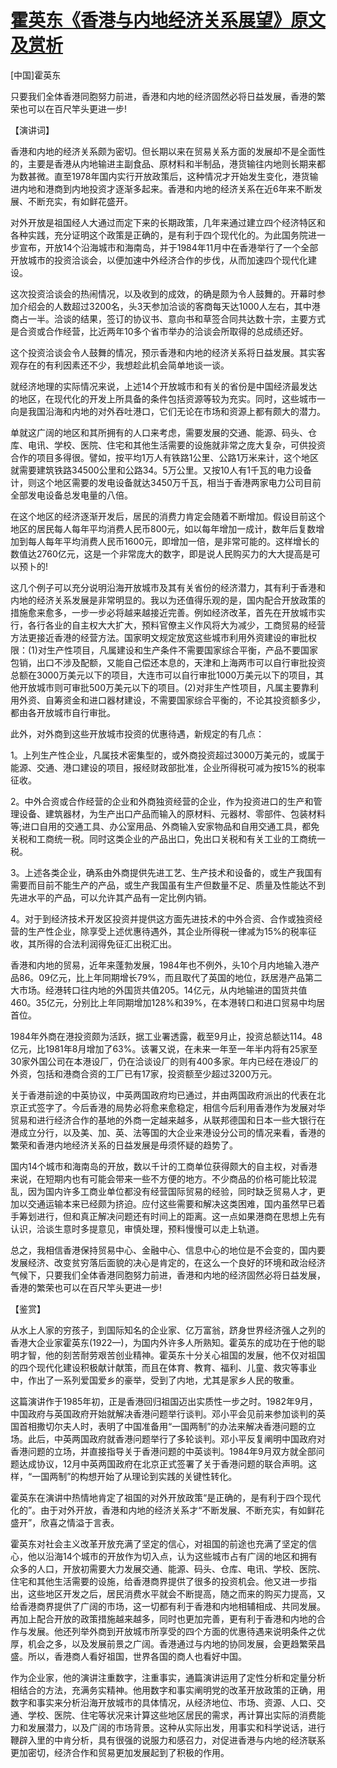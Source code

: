 # [霍英东《香港与内地经济关系展望》原文及赏析](https://www.vrrw.net/wx/14546.html)

[中国]霍英东

只要我们全体香港同胞努力前进，香港和内地的经济固然必将日益发展，香港的繁荣也可以在百尺竿头更进一步!

【演讲词】

香港和内地的经济关系颇为密切。但长期以来在贸易关系方面的发展却不是全面性的，主要是香港从内地输进主副食品、原材料和半制品，港货输往内地则长期来都为数甚微。直至1978年国内实行开放政策后，这种情况才开始发生变化，港货输进内地和港商到内地投资才逐渐多起来。香港和内地的经济关系在近6年来不断发展、不断充实，有如鲜花盛开。

对外开放是祖国经人大通过而定下来的长期政策，几年来通过建立四个经济特区和各种实践，充分证明这个政策是正确的，是有利于四个现代化的。为此国务院进一步宣布，开放14个沿海城市和海南岛，并于1984年11月中在香港举行了一个全部开放城市的投资洽谈会，以便加速中外经济合作的步伐，从而加速四个现代化建设。

这次投资洽谈会的热闹情况，以及收到的成效，的确是颇为令人鼓舞的。开幕时参加介绍会的人数超过3200名，头3天参加洽谈的客商每天达1000人左右，其中港商占一半。洽谈的结果，签订的协议书、意向书和草签合同共达数十宗，主要方式是合资或合作经营，比近两年10多个省市举办的洽谈会所取得的总成绩还好。

这个投资洽谈会令人鼓舞的情况，预示香港和内地的经济关系将日益发展。其实客观存在的有利因素还不少，我想趁此机会简单地谈一谈。

就经济地理的实际情况来说，上述14个开放城市和有关的省份是中国经济最发达的地区，在现代化的开发上所具备的条件包括资源等较为充实。同时，这些城市一向是我国沿海和内地的对外吞吐港口，它们无论在市场和资源上都有颇大的潜力。

单就这广阔的地区和其所拥有的人口来考虑，需要发展的交通、能源、码头、仓库、电讯、学校、医院、住宅和其他生活需要的设施就非常之庞大复杂，可供投资合作的项目多得很。譬如，按平均1万人有铁路1公里、公路1万米来计，这个地区就需要建筑铁路34500公里和公路34。5万公里。又按10人有1千瓦的电力设备计，则这个地区需要的发电设备就达3450万千瓦，相当于香港两家电力公司目前全部发电设备总发电量的八倍。

在这个地区的经济逐渐开发后，居民的消费力肯定会随着不断增加。假设目前这个地区的居民每人每年平均消费人民币800元，如以每年增加一成计，数年后复数增加到每人每年平均消费人民币1600元，即增加一倍，是非常可能的。这样增长的数值达2760亿元，这是一个非常庞大的数字，即是说人民购买力的大大提高是可以预卜的!

这几个例子可以充分说明沿海开放城市及其有关省份的经济潜力，其有利于香港和内地的经济关系发展是非常明显的。我以为还值得乐观的是，国内配合开放政策的措施愈来愈多，一步一步必将越来越接近完善。例如经济改革，首先在开放城市实行，各行各业的自主权大大扩大，预料官僚主义作风将大为减少，工商贸易的经营方法更接近香港的经营方法。国家明文规定放宽这些城市利用外资建设的审批权限：(1)对生产性项目，凡属建设和生产条件不需要国家综合平衡，产品不要国家包销，出口不涉及配额，又能自己偿还本息的，天津和上海两市可以自行审批投资总额在3000万美元以下的项目，大连市可以自行审批1000万美元以下的项目，其他开放城市则可审批500万美元以下的项目。(2)对非生产性项目，凡属主要靠利用外资、自筹资金和进口器材建设，不需要国家综合平衡的，不论其投资额多少，都由各开放城市自行审批。



此外，对外商到这些开放城市投资的优惠待遇，新规定的有几点：

1。上列生产性企业，凡属技术密集型的，或外商投资超过3000万美元的，或属于能源、交通、港口建设的项目，报经财政部批准，企业所得税可减为按15%的税率征收。

2。中外合资或合作经营的企业和外商独资经营的企业，作为投资进口的生产和管理设备、建筑器材，为生产出口产品而输入的原材料、元器材、零部件、包装材料等;进口自用的交通工具、办公室用品、外商输入安家物品和自用交通工具，都免关税和工商统一税。同时这类企业的产品出口，免出口关税和有关工业的工商统一税。

3。上述各类企业，确系由外商提供先进工艺、生产技术和设备的，或生产我国有需要而目前不能生产的产品，或生产我国虽有生产但数量不足、质量及性能达不到先进水平的产品，可以允许其产品有一定比例内销。

4。对于到经济技术开发区投资并提供这方面先进技术的中外合资、合作或独资经营的生产性企业，除享受上述优惠待遇外，其企业所得税一律减为15%的税率征收，其所得的合法利润得免征汇出税汇出。

香港和内地的贸易，近年来蓬勃发展，1984年也不例外，头10个月内地输入港产品86。09亿元，比上年同期增长79%，而且取代了英国的地位，跃居港产品第二大市场。经港转口往内地的外国货共值205。14亿元，从内地输进的国货共值460。35亿元，分别比上年同期增加128%和39%，在本港转口和进口贸易中均居首位。

1984年外商在港投资颇为活跃，据工业署透露，截至9月止，投资总额达114。48亿元，比1981年8月增加了63%。该署又说，在未来一年至一年半内将有25家至30家外国公司在本港设厂，仍在洽谈设厂的则有400多家。年内已经在港设厂的外资，包括和港商合资的工厂已有17家，投资额至少超过3200万元。

关于香港前途的中英协议，中英两国政府均已通过，并由两国政府派出的代表在北京正式签字了。今后香港的局势必将愈来愈稳定，相信今后利用香港作为发展对华贸易和进行经济合作的基地的外商一定越来越多，从联邦德国和日本一些大银行在港成立分行，以及美、加、英、法等国的大企业来港设分公司的情况来看，香港的繁荣和香港内地经济关系的日益发展是毋须怀疑的趋势了。

国内14个城市和海南岛的开放，数以千计的工商单位获得颇大的自主权，对香港来说，在短期内也有可能会带来一些不方便的地方。不少商品的价格可能比较混乱，因为国内许多工商业单位都没有经营国际贸易的经验，同时缺乏贸易人才，更加以交通运输本来已经颇为挤迫。应付这些需要和解决这类困难，国内虽然早已着手筹划进行，但和真正解决问题还有时间上的距离。这一点如果港商在思想上先有认识，洽谈生意时多提意见，审慎处理，预料慢慢可以走上轨道。

总之，我相信香港保持贸易中心、金融中心、信息中心的地位是不会变的，国内要发展经济、改变贫穷落后面貌的决心是肯定的，在这么一个良好的环境和政治经济气候下，只要我们全体香港同胞努力前进，香港和内地的经济固然必将日益发展，香港的繁荣也可以在百尺竿头更进一步!

【鉴赏】

从水上人家的穷孩子，到国际知名的企业家、亿万富翁，跻身世界经济强人之列的香港大企业家霍英东(1922—)，为国内外许多人所熟知。霍英东的成功在于他的聪明才智，他的刻苦耐劳艰苦创业精神。霍英东十分关心祖国的发展，他不仅对祖国的四个现代化建设积极献计献策，而且在体育、教育、福利、儿童、救灾等事业中，作出了一系列爱国爱乡的豪举，受到了内地，尤其是家乡人民的敬重。

这篇演讲作于1985年初，正是香港回归祖国迈出实质性一步之时。1982年9月，中国政府与英国政府开始就解决香港问题举行谈判。邓小平会见前来参加谈判的英国首相撒切尔夫人时，表明了中国准备用“一国两制”的办法来解决香港问题的立场。此后，中英两国政府就香港问题举行了多轮谈判。邓小平反复阐明中国政府对香港问题的立场，并直接指导关于香港问题的中英谈判。1984年9月双方就全部问题达成协议，12月中英两国政府在北京正式签署了关于香港问题的联合声明。这样，“一国两制”的构想开始了从理论到实践的关键性转化。

霍英东在演讲中热情地肯定了祖国的对外开放政策“是正确的，是有利于四个现代化的”。由于对外开放，香港和内地的经济关系才“不断发展、不断充实，有如鲜花盛开”，欣喜之情溢于言表。

霍英东对社会主义改革开放充满了坚定的信心，对祖国的前途也充满了坚定的信心，他以沿海14个城市的开放作为切入点，认为这些城市占有广阔的地区和拥有众多的人口，开放初需要大力发展交通、能源、码头、仓库、电讯、学校、医院、住宅和其他生活需要的设施，给香港商界提供了很多的投资机会。他又进一步指出，这些地区开发之后，居民消费水平就会不断提高，随之而来的购买力提高，又给香港商界提供了广阔的市场，这一切都有利于香港和内地相辅相成、共同发展。再加上配合开放的政策措施越来越多，同时也更加完善，更有利于香港和内地的合作与发展。他还列举外商到开放城市所享受的四个方面的优惠待遇来说明条件之优厚，机会之多，以及发展前景之广阔。香港通过与内地的协同发展，会更趋繁荣昌盛。所以，香港商人看好祖国，世界各国的商人也看好中国。

作为企业家，他的演讲注重数字，注重事实，通篇演讲运用了定性分析和定量分析相结合的方法，充满务实精神。他用数字和事实阐明党的改革开放政策的正确，用数字和事实来分析沿海开放城市的具体情况，从经济地位、市场、资源、人口、交通、学校、医院、住宅等状况来计算这些地区居民的需求，再计算出实际的消费能力和发展潜力，以及广阔的市场背景。这种从实际出发，用事实和科学说话，进行鞭辟入里的中肯分析，具有很强的说服力和感召力，对促进香港与内地的经济联系更加密切，经济合作和贸易更加发展起到了积极的作用。

